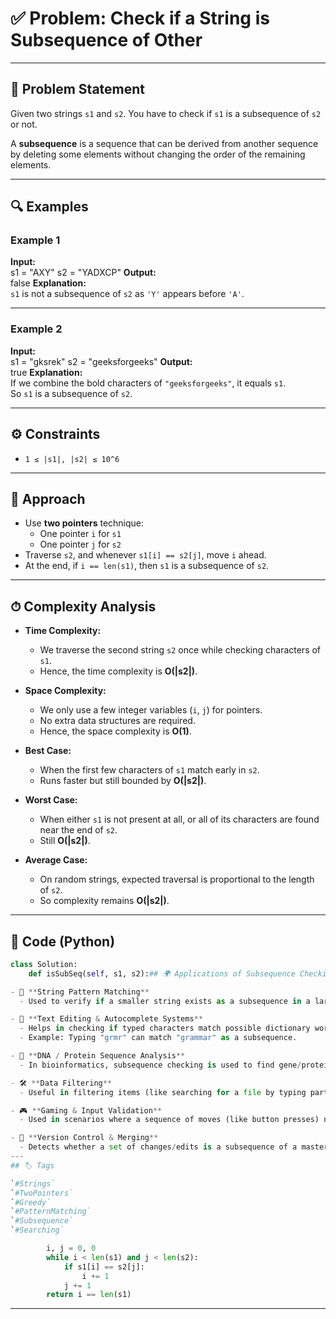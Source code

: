 # ✅ Problem: Check if a String is Subsequence of Other  

---

## 📌 Problem Statement
Given two strings `s1` and `s2`. You have to check if `s1` is a subsequence of `s2` or not.  

A **subsequence** is a sequence that can be derived from another sequence by deleting some elements without changing the order of the remaining elements.  

---

## 🔍 Examples

### Example 1
**Input:**  
s1 = "AXY"
s2 = "YADXCP"
**Output:**  
false
**Explanation:**  
`s1` is not a subsequence of `s2` as `'Y'` appears before `'A'`.

---

### Example 2
**Input:**  
s1 = "gksrek"
s2 = "geeksforgeeks"
**Output:**  
true
**Explanation:**  
If we combine the bold characters of `"geeksforgeeks"`, it equals `s1`.  
So `s1` is a subsequence of `s2`.  

---


## ⚙️ Constraints
- `1 ≤ |s1|, |s2| ≤ 10^6`

---

## 🧠 Approach
- Use **two pointers** technique:
  - One pointer `i` for `s1`
  - One pointer `j` for `s2`
- Traverse `s2`, and whenever `s1[i] == s2[j]`, move `i` ahead.
- At the end, if `i == len(s1)`, then `s1` is a subsequence of `s2`.

---
## ⏱ Complexity Analysis

- **Time Complexity:**  
  - We traverse the second string `s2` once while checking characters of `s1`.  
  - Hence, the time complexity is **O(|s2|)**.  

- **Space Complexity:**  
  - We only use a few integer variables (`i`, `j`) for pointers.  
  - No extra data structures are required.  
  - Hence, the space complexity is **O(1)**.  

- **Best Case:**  
  - When the first few characters of `s1` match early in `s2`.  
  - Runs faster but still bounded by **O(|s2|)**.  

- **Worst Case:**  
  - When either `s1` is not present at all, or all of its characters are found near the end of `s2`.  
  - Still **O(|s2|)**.  

- **Average Case:**  
  - On random strings, expected traversal is proportional to the length of `s2`.  
  - So complexity remains **O(|s2|)**.
---


## 📝 Code (Python)

```python
class Solution:
    def isSubSeq(self, s1, s2):## 🌍 Applications of Subsequence Checking

- 🔑 **String Pattern Matching**  
  - Used to verify if a smaller string exists as a subsequence in a larger string without exact continuity.  

- 📜 **Text Editing & Autocomplete Systems**  
  - Helps in checking if typed characters match possible dictionary words.  
  - Example: Typing "grmr" can match "grammar" as a subsequence.  

- 🧬 **DNA / Protein Sequence Analysis**  
  - In bioinformatics, subsequence checking is used to find gene/protein sequences within larger DNA chains.  

- 🛠 **Data Filtering**  
  - Useful in filtering items (like searching for a file by typing part of its name) when order matters but continuity doesn’t.  

- 🎮 **Gaming & Input Validation**  
  - Used in scenarios where a sequence of moves (like button presses) needs to be verified inside a larger sequence of actions.  

- 🔄 **Version Control & Merging**  
  - Detects whether a set of changes/edits is a subsequence of a master version.  
---
## 🏷️ Tags

`#Strings`  
`#TwoPointers`  
`#Greedy` 
`#PatternMatching`  
`#Subsequence`  
`#Searching`  

        i, j = 0, 0
        while i < len(s1) and j < len(s2):
            if s1[i] == s2[j]:
                i += 1
            j += 1
        return i == len(s1)
```
---

